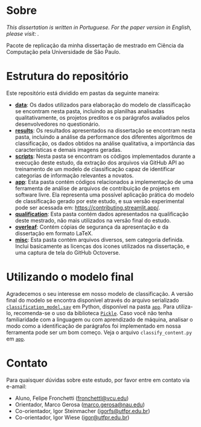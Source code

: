 # Sobre
*This dissertation is written in Portuguese. For the paper version in English, please visit: .*

Pacote de replicação da minha dissertação de mestrado em Ciência da Computação pela Universidade de São Paulo.

# Estrutura do repositório
Este repositório está dividido em pastas da seguinte maneira:
- [**data**](https://github.com/fronchetti/dissertacao/tree/master/data): Os dados utilizados para elaboração do modelo de classificação se encontram nesta pasta, incluindo as planilhas analisadas qualitativamente, os projetos preditos e os parágrafos avaliados pelos desenvolvedores no questionário. 
- [**results**](https://github.com/fronchetti/dissertacao/tree/master/results): Os resultados apresentados na dissertação se encontram nesta pasta, incluindo a análise da performance dos diferentes algoritmos de classificação, os dados obtidos na análise qualitativa, a importância das características e demais imagens geradas. 
- [**scripts**](https://github.com/fronchetti/dissertacao/tree/master/scripts): Nesta pasta se encontram os códigos implementados durante a execução deste estudo, da extração dos arquivos via GitHub API ao treinamento de um modelo de classificação capaz de identificar categorias de informação relevantes a novatos.
- [**app**](https://github.com/fronchetti/dissertacao/tree/master/app): Esta pasta contém códigos relacionados a implementação de uma ferramenta de análise de arquivos de contribuição de projetos em software livre. Ela representa uma possível aplicação prática do modelo de classificação gerado por este estudo, e sua versão experimental pode ser acessada em: https://contributing.streamlit.app/. 
- [**qualification**](https://github.com/fronchetti/dissertacao/tree/master/qualification): Esta pasta contém dados apresentados na qualificação deste mestrado, não mais utilizados na versão final do estudo.
- [**overleaf**](https://github.com/fronchetti/dissertacao/tree/master/overleaf): Contém cópias de segurança da apresentação e da dissertação em formato LaTeX.
- [**misc**](https://github.com/fronchetti/dissertacao/tree/master/misc): Esta pasta contém arquivos diversos, sem categoria definida. Inclui basicamente as licenças dos icones utilizados na dissertação, e uma captura de tela do GitHub Octoverse.

# Utilizando o modelo final
Agradecemos o seu interesse em nosso modelo de classificação. A versão final do modelo se encontra disponível através do arquivo serializado [`classification_model.sav`](https://github.com/fronchetti/dissertacao/tree/master/app/classifier) em Python, disponível na pasta [`app`](https://github.com/fronchetti/dissertacao/tree/master/app/classifier). Para utiliza-lo, recomenda-se o uso da biblioteca [`Pickle`](https://docs.python.org/3/library/pickle.html). Caso você não tenha familiaridade com a linguagem ou com aprendizado de máquina, analisar o modo como a identificação de parágrafos foi implementado em nossa ferramenta pode ser um bom começo. Veja o arquivo `classify_content.py` em  [`app`](https://github.com/fronchetti/dissertacao/tree/master/app/classifier).

# Contato
Para quaisquer dúvidas sobre este estudo, por favor entre em contato via e-amail:

* Aluno, Felipe Fronchetti (fronchettl@vcu.edu)
* Orientador, Marco Gerosa (marco.gerosa@nau.edu)
* Co-orientador, Igor Steinmacher (igorfs@utfpr.edu.br)
* Co-orientador, Igor Wiese (igor@utfpr.edu.br)
